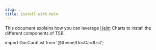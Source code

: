 ```yaml
---
slug: .
title: Install with Helm
---
```


This document explains how you can leverage [Helm](https://helm.sh) Charts to install the different components of TSB. 

import DocCardList from '@theme/DocCardList';

<DocCardList />
